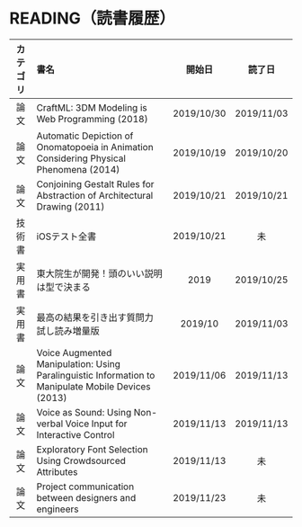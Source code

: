 # READING（読書履歴）


|カテゴリ|書名|開始日|読了日|
|:---:|:--|:--:|:--:|
|論文|CraftML: 3DM Modeling is Web Programming (2018)|2019/10/30|2019/11/03|
|論文|Automatic Depiction of Onomatopoeia in Animation Considering Physical Phenomena (2014)|2019/10/19|2019/10/20|
|論文|Conjoining Gestalt Rules for Abstraction of Architectural Drawing (2011)|2019/10/21|2019/10/21|
|技術書|iOSテスト全書|2019/10/21|未|
|実用書|東大院生が開発！頭のいい説明は型で決まる|2019|2019/10/25|
|実用書|最高の結果を引き出す質問力 試し読み増量版|2019/10|2019/11/03|
|論文|Voice Augmented Manipulation: Using Paralinguistic Information to Manipulate Mobile Devices (2013) | 2019/11/06 | 2019/11/13 |
|論文|Voice as Sound: Using Non-verbal Voice Input for Interactive Control | 2019/11/13 | 2019/11/13 |
|論文|Exploratory Font Selection Using Crowdsourced Attributes| 2019/11/13 | 未 |
|論文|Project communication between designers and engineers | 2019/11/23 | 未 |
